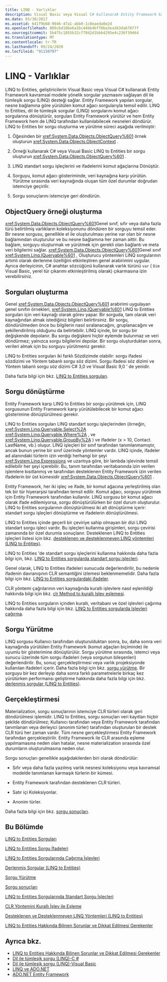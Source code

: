 ```yaml
---
title: LINQ - Varlıklar
description: Visual Basic veya Visual C# kullanarak Entity Framework kavramsal modele yönelik sorgular yazmanıza imkan tanıyan LINQ to Entities sorguları oluşturmayı ve çalıştırmayı öğrenin.
ms.date: 03/30/2017
ms.assetid: 641f9b68-9046-47a1-abb0-1c8eaeda0e2d
ms.openlocfilehash: 809cbd10be6a2bc44bb4bff0ba3ea363da676f7f
ms.sourcegitcommit: 5b475c1855b32cf78d2d1bbb4295e4c236f39464
ms.translationtype: MT
ms.contentlocale: tr-TR
ms.lasthandoff: 09/24/2020
ms.locfileid: "91150797"
---
```

# <a name="linq-to-entities"></a>LINQ - Varlıklar

LINQ to Entities, geliştiricilerin Visual Basic veya Visual C# kullanarak Entity Framework kavramsal modele yönelik sorgular yazmasını sağlayan dil ile tümleşik sorgu (LINQ) desteği sağlar. Entity Framework yapılan sorgular, nesne bağlamına göre yürütülen komut ağacı sorgularıyla temsil edilir. LINQ to Entities, dil ile tümleşik sorgular (LINQ) sorgularını komut ağacı sorgularına dönüştürür, sorguları Entity Framework yürütür ve hem Entity Framework hem de LINQ tarafından kullanılabilecek nesneleri döndürür. LINQ to Entities bir sorgu oluşturma ve yürütme süreci aşağıda verilmiştir:  
  
1. Öğesinden bir <xref:System.Data.Objects.ObjectQuery%601> örnek oluşturun <xref:System.Data.Objects.ObjectContext> .  
  
2. Örneği kullanarak C# veya Visual Basic LINQ to Entities bir sorgu oluşturun <xref:System.Data.Objects.ObjectQuery%601> .  
  
3. LINQ standart sorgu işleçlerini ve ifadelerini komut ağaçlarına Dönüştür.  
  
4. Sorguyu, komut ağacı gösteriminde, veri kaynağına karşı yürütün. Yürütme sırasında veri kaynağında oluşan tüm özel durumlar doğrudan istemciye geçirilir.  
  
5. Sorgu sonuçlarını istemciye geri döndürün.  
  
## <a name="constructing-an-objectquery-instance"></a>ObjectQuery örneği oluşturma  

 <xref:System.Data.Objects.ObjectQuery%601>Genel sınıf, sıfır veya daha fazla türü belirtilmiş varlıkların koleksiyonunu döndüren bir sorguyu temsil eder. Bir nesne sorgusu, genellikle el ile oluşturulması yerine var olan bir nesne bağlamından oluşturulur ve bu nesne bağlamına her zaman aittir. Bu bağlam, sorguyu oluşturmak ve yürütmek için gerekli olan bağlantı ve meta veri bilgilerini sağlar. <xref:System.Data.Objects.ObjectQuery%601>Genel sınıf <xref:System.Linq.IQueryable%601> , Oluşturucu yöntemleri LINQ sorgularının artımlı olarak derlenme özelliğini etkinleştiren genel arabirimini uygular. Ayrıca derleyicinin, C# anahtar sözcüğünü kullanarak varlık türünü `var` ( `Dim` Visual Basic, yerel tür çıkarımı etkinleştirilmiş olarak) çıkarmasına izin verebilirsiniz.  
  
## <a name="composing-the-queries"></a>Sorguları oluşturma  

 Genel <xref:System.Data.Objects.ObjectQuery%601> arabirimi uygulayan genel sınıfın örnekleri, <xref:System.Linq.IQueryable%601> LINQ to Entities sorguları için veri kaynağı olarak görev yapar. Bir sorguda, tam olarak veri kaynağından almak istediğiniz bilgileri belirtirsiniz. Bir sorgu, döndürülmeden önce bu bilgilerin nasıl sıralanacağını, gruplanacağını ve şekillendirilmiş olduğunu da belirtebilir. LINQ içinde, bir sorgu bir değişkende depolanır. Bu sorgu değişkeni hiçbir eylemde bulunmaz ve veri döndürmez; yalnızca sorgu bilgilerini depolar. Bir sorgu oluşturduktan sonra, verileri almak için bu sorguyu yürütmeniz gerekir.  
  
 LINQ to Entities sorguları iki farklı Sözdizimde olabilir: sorgu ifadesi sözdizimi ve Yöntem tabanlı sorgu söz dizimi. Sorgu ifadesi söz dizimi ve Yöntem tabanlı sorgu söz dizimi C# 3,0 ve Visual Basic 9,0 ' de yenidir.  
  
 Daha fazla bilgi için bkz. [LINQ to Entities sorguları](queries-in-linq-to-entities.md).  
  
## <a name="query-conversion"></a>Sorgu dönüştürme  

 Entity Framework karşı LINQ to Entities bir sorgu yürütmek için, LINQ sorgusunun Entity Framework karşı yürütülebilecek bir komut ağacı gösterimine dönüştürülmesi gerekir.  
  
 LINQ to Entities sorguları LINQ standart sorgu işleçlerinden (örneğin, <xref:System.Linq.Queryable.Select%2A> <xref:System.Linq.Queryable.Where%2A> , ve <xref:System.Linq.Queryable.GroupBy%2A> ) ve ifadeler (x > 10, Contact. LastName, vb.) oluşur. LINQ işleçleri bir sınıf tarafından tanımlanmamıştır, ancak bunun yerine bir sınıf üzerinde yöntemler vardır. LINQ içinde, ifadeler ad alanındaki türlerin izin verdiği herhangi bir şeyi <xref:System.Linq.Expressions> ve uzantıya göre, bir lambda işlevinde temsil edilebilir her şeyi içerebilir. Bu, tanım tarafından veritabanında izin verilen işlemlere kısıtlanmış ve tarafından desteklenen Entity Framework izin verilen ifadelerin bir üst kümesidir <xref:System.Data.Objects.ObjectQuery%601> .  
  
 Entity Framework, her iki işleç ve ifade, bir komut ağacına yerleştirilmiş olan tek bir tür hiyerarşisi tarafından temsil edilir. Komut ağacı, sorguyu yürütmek için Entity Framework tarafından kullanılır. LINQ sorgusu bir komut ağacı olarak ifade edilemiyorsa, sorgu dönüştürülürken bir özel durum oluşturulur. LINQ to Entities sorgularının dönüştürülmesi iki alt dönüştürme içerir: standart sorgu işleçleri dönüştürme ve ifadelerin dönüştürülmesi.  
  
 LINQ to Entities içinde geçerli bir çeviriye sahip olmayan bir dizi LINQ standart sorgu işleci vardır. Bu işleçleri kullanma girişimleri, sorgu çevirisi zamanında bir özel durumla sonuçlanır. Desteklenen LINQ to Entities işleçleri listesi için bkz. [desteklenen ve desteklenmeyen LINQ yöntemleri (LINQ to Entities)](supported-and-unsupported-linq-methods-linq-to-entities.md).  
  
 LINQ to Entities 'de standart sorgu işleçlerini kullanma hakkında daha fazla bilgi için, bkz. [LINQ to Entities sorgularda standart sorgu işleçleri](standard-query-operators-in-linq-to-entities-queries.md).  
  
 Genel olarak, LINQ to Entities ifadeleri sunucuda değerlendirilir, bu nedenle ifadenin davranışının CLR semantiğini izlemesi beklenmemelidir. Daha fazla bilgi için bkz. [LINQ to Entities sorgulardaki ifadeler](expressions-in-linq-to-entities-queries.md).  
  
 CLR yöntemi çağrılarının veri kaynağında kurallı işlevlere nasıl eşlenildiği hakkında bilgi için bkz. [clr Method to kurallı Işlev eşlemesi](clr-method-to-canonical-function-mapping.md).  
  
 LINQ to Entities sorguların içinden kurallı, veritabanı ve özel işlevleri çağırma hakkında daha fazla bilgi için bkz. [LINQ to Entities sorgularda Işlevleri çağırma](calling-functions-in-linq-to-entities-queries.md).  
  
## <a name="query-execution"></a>Sorgu Yürütme  

 LINQ sorgusu Kullanıcı tarafından oluşturulduktan sonra, bu, daha sonra veri kaynağında yürütülen Entity Framework (komut ağaçları biçiminde) ile uyumlu bir gösterimine dönüştürülür. Sorgu yürütme sırasında, istemci veya sunucu üzerinde tüm sorgu ifadeleri (veya sorgunun bileşenleri) değerlendirilir. Bu, sonuç gerçekleştirmesi veya varlık projeksiyonde kullanılan ifadeleri içerir. Daha fazla bilgi için bkz. [sorgu yürütme](query-execution.md). Bir sorguyu bir kez derleyip daha sonra farklı parametrelerle birkaç kez yürütürken performansı geliştirme hakkında daha fazla bilgi için bkz. [derlenmiş sorgular (LINQ to Entities)](compiled-queries-linq-to-entities.md).  
  
## <a name="materialization"></a>Gerçekleştirmesi  

 Materialization, sorgu sonuçlarının istemciye CLR türleri olarak geri döndürülmesi işlemidir. LINQ to Entities, sorgu sonuçları veri kayıtları hiçbir şekilde döndürülmez; Kullanıcı tarafından veya Entity Framework tarafından tanımlanan veya derleyici (anonim türler) tarafından oluşturulan bir destek CLR türü her zaman vardır. Tüm nesne gerçekleştirmesi Entity Framework tarafından gerçekleştirilir. Entity Framework ile CLR arasında eşleme yapılmamasına neden olan hatalar, nesne materialization sırasında özel durumların oluşturulmasına neden olur.  
  
 Sorgu sonuçları genellikle aşağıdakilerden biri olarak döndürülür:  
  
- Sıfır veya daha fazla yazılmış varlık nesnesi koleksiyonu veya kavramsal modelde tanımlanan karmaşık türlerin bir kümesi.  
  
- Entity Framework tarafından desteklenen CLR türleri.  
  
- Satır içi Koleksiyonlar.  
  
- Anonim türler.  
  
 Daha fazla bilgi için bkz. [sorgu sonuçları](query-results.md).  
  
## <a name="in-this-section"></a>Bu Bölümde  

 [LINQ to Entities Sorguları](queries-in-linq-to-entities.md)  
  
 [LINQ to Entities Sorgu İfadeleri](expressions-in-linq-to-entities-queries.md)  
  
 [LINQ to Entities Sorgularında Çağırma İşlevleri](calling-functions-in-linq-to-entities-queries.md)  
  
 [Derlenmiş Sorgular (LINQ to Entities)](compiled-queries-linq-to-entities.md)  
  
 [Sorgu Yürütme](query-execution.md)  
  
 [Sorgu sonuçları](query-results.md)  
  
 [LINQ to Entities Sorgularında Standart Sorgu İşleçleri](standard-query-operators-in-linq-to-entities-queries.md)  
  
 [CLR Yöntemini Kurallı İşlev ile Eşleme](clr-method-to-canonical-function-mapping.md)  
  
 [Desteklenen ve Desteklenmeyen LINQ Yöntemleri (LINQ to Entities)](supported-and-unsupported-linq-methods-linq-to-entities.md)  
  
 [LINQ to Entities Hakkında Bilinen Sorunlar ve Dikkat Edilmesi Gerekenler](known-issues-and-considerations-in-linq-to-entities.md)  
  
## <a name="see-also"></a>Ayrıca bkz.

- [LINQ to Entities Hakkında Bilinen Sorunlar ve Dikkat Edilmesi Gerekenler](known-issues-and-considerations-in-linq-to-entities.md)
- [Dil ile tümleşik sorgu (LINQ)-C #](../../../../../csharp/programming-guide/concepts/linq/index.md)
- [Dil ile tümleşik sorgu (LINQ)-Visual Basic](../../../../../visual-basic/programming-guide/concepts/linq/index.md)
- [LINQ ve ADO.NET](../../linq-and-ado-net.md)
- [ADO.NET Entity Framework](../index.md)
